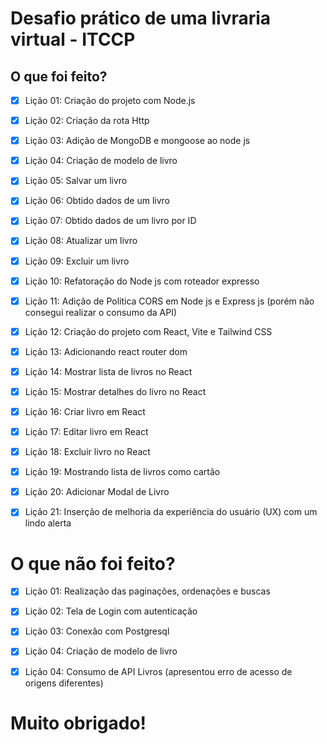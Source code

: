 # Desafio prático de uma livraria virtual - ITCCP

## O que foi feito?

- [x] Lição 01: Criação do projeto com Node.js 
- [x] Lição 02: Criação da rota Http
- [x] Lição 03: Adição de MongoDB e mongoose ao node js
- [x] Lição 04: Criação de modelo de livro 
- [x] Lição 05: Salvar um livro
- [x] Lição 06: Obtido dados de um livro
- [x] Lição 07: Obtido dados de um livro por ID
- [x] Lição 08: Atualizar um livro 
- [x] Lição 09: Excluir um livro 
- [x] Lição 10: Refatoração do Node js com roteador expresso
- [x] Lição 11: Adição de Política CORS em Node js e Express js (porém não consegui realizar o consumo da API)
- [x] Lição 12: Criação do projeto com React, Vite e Tailwind CSS
- [x] Lição 13: Adicionando react router dom
- [x] Lição 14: Mostrar lista de livros no React
- [x] Lição 15: Mostrar detalhes do livro no React
- [x] Lição 16: Criar livro em React
- [x] Lição 17: Editar livro em React
- [x] Lição 18: Excluir livro no React
- [x] Lição 19: Mostrando lista de livros como cartão
- [x] Lição 20: Adicionar Modal de Livro
- [x] Lição 21: Inserção de melhoria da experiência do usuário (UX) com um lindo alerta


# O que não foi feito?

- [x] Lição 01: Realização das paginações, ordenações e buscas
- [x] Lição 02: Tela de Login com autenticação
- [x] Lição 03: Conexão com Postgresql
- [x] Lição 04: Criação de modelo de livro 
- [x] Lição 04: Consumo de API Livros (apresentou erro de acesso de origens diferentes)


# Muito obrigado!


